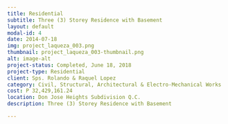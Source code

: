```yaml
---
title: Residential
subtitle: Three (3) Storey Residence with Basement
layout: default
modal-id: 4
date: 2014-07-18
img: project_laqueza_003.png
thumbnail: project_laqueza_003-thumbnail.png
alt: image-alt
project-status: Completed, June 18, 2018
project-type: Residential
client: Sps. Rolando & Raquel Lopez
category: Civil, Structural, Architectural & Electro-Mechanical Works
cost: P 32,429,161.24
location: Don Jose Heights Subdivision Q.C.
description: Three (3) Storey Residence with Basement

---
```


